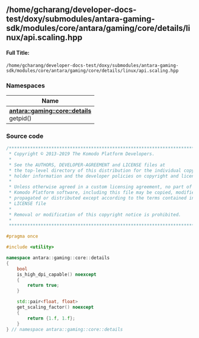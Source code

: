 

## /home/gcharang/developer-docs-test/doxy/submodules/antara-gaming-sdk/modules/core/antara/gaming/core/details/linux/api.scaling.hpp

#### Full Title:
```
/home/gcharang/developer-docs-test/doxy/submodules/antara-gaming-sdk/modules/core/antara/gaming/core/details/linux/api.scaling.hpp
```







### Namespaces

| Name           |
| -------------- |
| **[antara::gaming::core::details](Namespaces/namespaceantara_1_1gaming_1_1core_1_1details.md)** <br>getpid()  |
















### Source code

```cpp
/******************************************************************************
 * Copyright © 2013-2019 The Komodo Platform Developers.                      *
 *                                                                            *
 * See the AUTHORS, DEVELOPER-AGREEMENT and LICENSE files at                  *
 * the top-level directory of this distribution for the individual copyright  *
 * holder information and the developer policies on copyright and licensing.  *
 *                                                                            *
 * Unless otherwise agreed in a custom licensing agreement, no part of the    *
 * Komodo Platform software, including this file may be copied, modified,     *
 * propagated or distributed except according to the terms contained in the   *
 * LICENSE file                                                               *
 *                                                                            *
 * Removal or modification of this copyright notice is prohibited.            *
 *                                                                            *
 ******************************************************************************/

#pragma once

#include <utility>

namespace antara::gaming::core::details
{
    bool
    is_high_dpi_capable() noexcept
    {
        return true;
    }

    std::pair<float, float>
    get_scaling_factor() noexcept
    {
        return {1.f, 1.f};
    }
} // namespace antara::gaming::core::details
```




